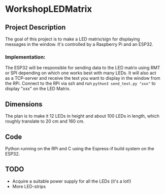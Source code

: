 # WorkshopLEDMatrix

## Project Description
The goal of this project is to make a LED matrix/sign for displaying messages in the window. It's controlled by a Raspberry Pi and an ESP32.


### Implementation:
The ESP32 will be responsible for sending data to the LED matrix using RMT or SPI depending on which one works best with many LEDs. It will also act as a TCP-server and receive the text you want to display in the window from the RPi. Connect to the RPi via ssh and run `python3 send_text.py "xxx"` to display "xxx" on the LED Matrix. 


## Dimensions 
The plan is to make it 12 LEDs in height and about 100 LEDs in length, which roughly translate to 20 cm and 160 cm. 


## Code 
Python running on the RPi and C using the Espress-if build system on the ESP32.


## TODO
* Acquire a suitable power supply for all the LEDs (it's a lot!)
* More LED-strips